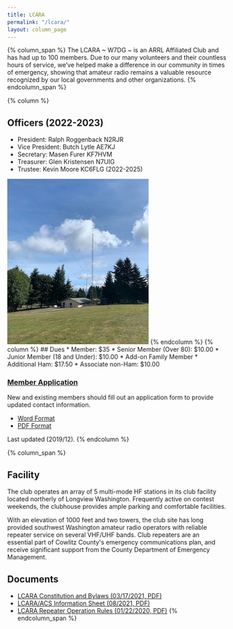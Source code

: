 ```yaml
---
title: LCARA
permalink: "/lcara/"
layout: column_page
---
```


{% column_span %}
The LCARA ~ W7DG ~ is an ARRL Affiliated Club and has had up to 100 members.
Due to our many volunteers and their countless hours of service, we’ve helped
make a difference in our community in times of emergency, showing that amateur
radio remains a valuable resource recognized by our local governments and other
organizations.
{% endcolumn_span %}

{% column %}
## Officers (2022-2023)

* President: Ralph Roggenback N2RJR
* Vice President: Butch Lytle AE7KJ
* Secretary: Masen Furer KF7HVM
* Treasurer: Glen Kristensen N7UIG
* Trustee: Kevin Moore KC6FLG (2022-2025)

<img src="/images/w7dg-clubhouse.jpg">
{% endcolumn %}
{% column %}
## Dues
* Member: $35
* Senior Member (Over 80): $10.00
* Junior Member (18 and Under): $10.00
* Add-on Family Member
  * Additional Ham: $17.50
  * Associate non-Ham: $10.00

### [Member Application](http://w7dg.org/downloads/2019LCARA_application.pdf)

New and existing members should fill out an application form
to provide updated contact information. 

* [Word Format](http://w7dg.org/downloads/2019LCARA_application.doc)
* [PDF Format](http://w7dg.org/downloads/2019LCARA_application.pdf)

Last updated (2019/12).
{% endcolumn %}

{% column_span %}
## Facility
The club operates an array of 5 multi-mode HF stations in its club facility
located northerly of Longview Washington. Frequently active on contest
weekends, the clubhouse provides ample parking and comfortable facilities.

With an elevation of 1000 feet and two towers, the club site has long provided
southwest Washington amateur radio operators with reliable repeater service on
several VHF/UHF bands. Club repeaters are an essential part of Cowlitz County's
emergency communications plan, and receive significant support from the County
Department of Emergency Management.

## Documents

* [LCARA Constitution and Bylaws (03/17/2021, PDF)](https://w7dg-lcara.github.io/static/documents/ConstitutionAndBylaws2021.pdf)
* [LCARA/ACS Information Sheet (08/2021, PDF)](https://w7dg-lcara.github.io/static/documents/2021LCARA-ACS-Handout.pdf)
* [LCARA Repeater Operation Rules (01/22/2020, PDF)](https://w7dg-lcara.github.io/static/documents/LCARA-RepeaterRules1-22-20.pdf)
{% endcolumn_span %}
